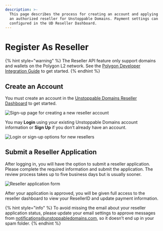 ```yaml
---
description: >-
  This page describes the process for creating an account and applying to become
  an authorized reseller for Unstoppable Domains. Payment settings can then be
  configured in the UD Reseller Dashboard.
---
```


# Register As Reseller

{% hint style="warning" %}
The Reseller API feature only support domains and wallets on the Polygon L2 network. See the [Polygon Developer Integration Guide](../polygon-l2-network/polygon-developer-integration.md) to get started.
{% endhint %}

## Create an Account

You must create an account in the [Unstoppable Domains Reseller Dashboard](https://unstoppabledomains.com/resellers) to get started.

![Sign-up page for creating a new reseller account](../.gitbook/assets/0.png)

You may **Login** using your existing Unstoppable Domains account information or **Sign Up** if you don’t already have an account.

![Login or sign-up options for new resellers](../.gitbook/assets/1.png)

## Submit a Reseller Application

After logging in, you will have the option to submit a reseller application. Please complete the required information and submit the application. The review process takes up to five business days but is usually sooner.

![Reseller application form](../.gitbook/assets/3.png)

After your application is approved, you will be given full access to the reseller dashboard to view your ResellerID and update payment information.

{% hint style="info" %}
To avoid missing the email about your reseller application status, please update your email settings to approve messages from [notifications@unstoppabledomains.com](mailto:notifications@unstoppabledomains.com), so it doesn’t end up in your spam folder.
{% endhint %}
